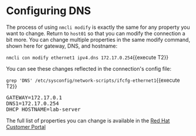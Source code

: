 # Configuring DNS

The process of using `nmcli modify` is exactly the same for any property you
want to change. Return to `host01` so that you can modify the connection a bit more.
You can change multiple properties in the same modify command, shown here
for gateway, DNS, and hostname:

`nmcli con modify ethernet1 ipv4.dns 172.17.0.254`{{execute T2}}

You can see these changes reflected in the connection's config file:

`grep 'DNS' /etc/sysconfig/network-scripts/ifcfg-ethernet1`{{execute T2}}

<pre class=file>
GATEWAY=172.17.0.1
DNS1=172.17.0.254
DHCP_HOSTNAME=lab-server
</pre>

The full list of properties you can change is available in the
[Red Hat Customer Portal](https://access.redhat.com/documentation/en-us/red_hat_enterprise_linux/7/html/networking_guide/sec-configuring_ip_networking_with_nmcli)
